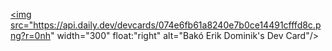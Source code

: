 <a href="https://app.daily.dev/rikerik"><img src="https://api.daily.dev/devcards/074e6fb61a8240e7b0ce14491cfffd8c.png?r=0nh" width="300" float:"right" alt="Bakó Erik Dominik's Dev Card"/></a>

<!--
**rikerik/rikerik** is a ✨ _special_ ✨ repository because its `README.md` (this file) appears on your GitHub profile.

Here are some ideas to get you started:

- 🔭 I’m currently working on ...
- 🌱 I’m currently learning ...
- 👯 I’m looking to collaborate on ...
- 🤔 I’m looking for help with ...
- 💬 Ask me about ...
- 📫 How to reach me: ...
- 😄 Pronouns: ...
- ⚡ Fun fact: ...
-->
